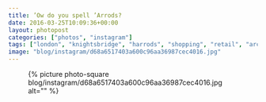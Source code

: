 ```yaml
---
title: ’Ow do you spell ’Arrods?
date: 2016-03-25T10:09:36+00:00
layout: photopost
categories: ["photos", "instagram"]
tags: ["london", "knightsbridge", "harrods", "shopping", "retail", "architecture"]
image: "blog/instagram/d68a6517403a600c96aa36987cec4016.jpg"
---
```


<figure class="photo photo--square">
  {% picture photo-square blog/instagram/d68a6517403a600c96aa36987cec4016.jpg alt="" %}
</figure>



